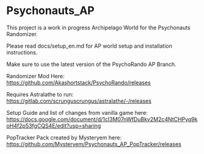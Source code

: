 # Psychonauts_AP

This project is a work in progress Archipelago World for the Psychonauts Randomizer.

Please read docs/setup_en.md for AP world setup and installation instructions.

Make sure to use the latest version of the PsychoRando AP Branch.

Randomizer Mod Here:
https://github.com/Akashortstack/PsychoRando/releases

Requires Astralathe to run:
https://gitlab.com/scrunguscrungus/astralathe/-/releases

Setup Guide and list of changes from vanilla game here:
https://docs.google.com/document/d/1cI3M07nWfDuBkv2M2c4NtCHPyq9koH4f2p53fgCQS4E/edit?usp=sharing

PopTracker Pack created by Mysteryem here:
https://github.com/Mysteryem/Psychonauts_AP_PopTracker/releases
